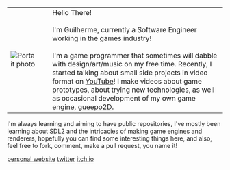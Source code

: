 |  |  |  |
|--|--|--|
| ![Portait photo](https://gueepo.me/assets/img/me3-3-2.png) | &nbsp;&nbsp; | Hello There! <br/><br/>I'm Guilherme, currently a Software Engineer working in the games industry! <br/><br/>I'm a game programmer that sometimes will dabble with design/art/music on my free time. Recently, I started talking about small side projects in video format on [YouTube](https://www.youtube.com/c/gueepotv)! I make videos about game prototypes, about trying new technologies, as well as occasional development of my own game engine, [gueepo2D](https://github.com/guilhermepo2/gueepo2D).|


I'm always learning and aiming to have public repositories, I've mostly been learning about SDL2 and the intricacies of making game engines and renderers, hopefully you can find some interesting things here, and also, feel free to fork, comment, make a pull request, you name it!

[personal website](https://gueepo.me/) [twitter](https://twitter.com/guilhermepo2) [itch.io](https://gueepo.itch.io/)

<!--
**guilhermepo2/guilhermepo2** is a ✨ _special_ ✨ repository because its `README.md` (this file) appears on your GitHub profile.

Here are some ideas to get you started:

- 🔭 I’m currently working on ...
- 🌱 I’m currently learning ...
- 👯 I’m looking to collaborate on ...
- 🤔 I’m looking for help with ...
- 💬 Ask me about ...
- 📫 How to reach me: ...
- 😄 Pronouns: ...
- ⚡ Fun fact: ...
-->
